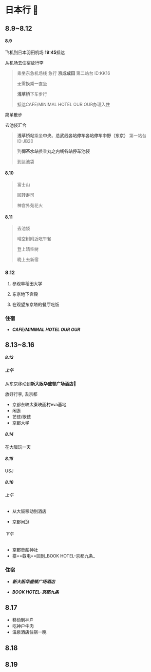 # 日本行 :japanese_goblin:

## 8.9~8.12

#### 8.9

飞机到日本羽田机场 **19:45**抵达

从机场去住宿放行李

> 乘坐东急机场线 急行 **京成成田** 第二站台 ID:KK16
>
> 无需换乘一直坐
>
> **浅草桥**下车步行
>
> 抵达CAFE/MINIMAL HOTEL OUR OUR办理入住

简单散步

去池袋汇合

> **浅草桥站**乘坐**中央、总武线各站停车各站停车中野（东京）** 第一站台 ID:JB20
>
>到**御茶水站**换乘**丸之内线各站停车池袋**
>
>到达池袋



#### 8.10

>富士山
>
>回转寿司
>
>神宫外苑花火
>

#### 8.11

> 去池袋
>
> 晴空树附近吃午餐
>
> 登上晴空树
>
> 晚上去新宿



### 8.12

1. 参观早稻田大学

2. 东京地下宫殿

3. 在观望东京塔的餐厅吃饭

### 住宿

- ___CAFE/MINIMAL HOTEL OUR OUR___



## 8.13~8.16

##### 8.13

##### 上午

从东京移动到**新大阪华盛顿广场酒店:hotel:**

放好行李, 去京都

- 京都东映太秦映画村eva基地
- 闲逛
- 艺伎/歌伎
- 京都大学

##### 8.14

在大阪玩一天

>
>
>

##### 8.15

USJ

##### 8.16

###### 上午

- 从大阪移动到酒店

- 京都闲逛

###### 下午

- 京都贵船神社
- 搭==叡电==回到_BOOK HOTEL-京都九条_



### 住宿



- ***新大阪华盛顿广场酒店***



- ***BOOK HOTEL-京都九条***

## 8.17

- 移动到神户
- 吃神户牛肉
- 温泉酒店住宿一晚

## 8.18





## 8.19







